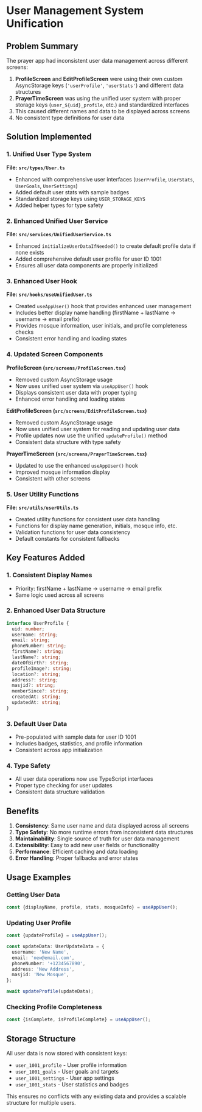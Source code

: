 # User Management System Unification

## Problem Summary

The prayer app had inconsistent user data management across different screens:

1. **ProfileScreen** and **EditProfileScreen** were using their own custom AsyncStorage keys (`'userProfile'`, `'userStats'`) and different data structures
2. **PrayerTimeScreen** was using the unified user system with proper storage keys (`user_${uid}_profile`, etc.) and standardized interfaces
3. This caused different names and data to be displayed across screens
4. No consistent type definitions for user data

## Solution Implemented

### 1. Unified User Type System

**File: `src/types/User.ts`**

- Enhanced with comprehensive user interfaces (`UserProfile`, `UserStats`, `UserGoals`, `UserSettings`)
- Added default user stats with sample badges
- Standardized storage keys using `USER_STORAGE_KEYS`
- Added helper types for type safety

### 2. Enhanced Unified User Service

**File: `src/services/UnifiedUserService.ts`**

- Enhanced `initializeUserDataIfNeeded()` to create default profile data if none exists
- Added comprehensive default user profile for user ID 1001
- Ensures all user data components are properly initialized

### 3. Enhanced User Hook

**File: `src/hooks/useUnifiedUser.ts`**

- Created `useAppUser()` hook that provides enhanced user management
- Includes better display name handling (firstName + lastName → username → email prefix)
- Provides mosque information, user initials, and profile completeness checks
- Consistent error handling and loading states

### 4. Updated Screen Components

**ProfileScreen (`src/screens/ProfileScreen.tsx`)**

- Removed custom AsyncStorage usage
- Now uses unified user system via `useAppUser()` hook
- Displays consistent user data with proper typing
- Enhanced error handling and loading states

**EditProfileScreen (`src/screens/EditProfileScreen.tsx`)**

- Removed custom AsyncStorage usage
- Now uses unified user system for reading and updating user data
- Profile updates now use the unified `updateProfile()` method
- Consistent data structure with type safety

**PrayerTimeScreen (`src/screens/PrayerTimeScreen.tsx`)**

- Updated to use the enhanced `useAppUser()` hook
- Improved mosque information display
- Consistent with other screens

### 5. User Utility Functions

**File: `src/utils/userUtils.ts`**

- Created utility functions for consistent user data handling
- Functions for display name generation, initials, mosque info, etc.
- Validation functions for user data consistency
- Default constants for consistent fallbacks

## Key Features Added

### 1. Consistent Display Names

- Priority: firstName + lastName → username → email prefix
- Same logic used across all screens

### 2. Enhanced User Data Structure

```typescript
interface UserProfile {
  uid: number;
  username: string;
  email: string;
  phoneNumber: string;
  firstName?: string;
  lastName?: string;
  dateOfBirth?: string;
  profileImage?: string;
  location?: string;
  address?: string;
  masjid?: string;
  memberSince?: string;
  createdAt: string;
  updatedAt: string;
}
```

### 3. Default User Data

- Pre-populated with sample data for user ID 1001
- Includes badges, statistics, and profile information
- Consistent across app initialization

### 4. Type Safety

- All user data operations now use TypeScript interfaces
- Proper type checking for user updates
- Consistent data structure validation

## Benefits

1. **Consistency**: Same user name and data displayed across all screens
2. **Type Safety**: No more runtime errors from inconsistent data structures
3. **Maintainability**: Single source of truth for user data management
4. **Extensibility**: Easy to add new user fields or functionality
5. **Performance**: Efficient caching and data loading
6. **Error Handling**: Proper fallbacks and error states

## Usage Examples

### Getting User Data

```typescript
const {displayName, profile, stats, mosqueInfo} = useAppUser();
```

### Updating User Profile

```typescript
const {updateProfile} = useAppUser();

const updateData: UserUpdateData = {
  username: 'New Name',
  email: 'new@email.com',
  phoneNumber: '+1234567890',
  address: 'New Address',
  masjid: 'New Mosque',
};

await updateProfile(updateData);
```

### Checking Profile Completeness

```typescript
const {isComplete, isProfileComplete} = useAppUser();
```

## Storage Structure

All user data is now stored with consistent keys:

- `user_1001_profile` - User profile information
- `user_1001_goals` - User goals and targets
- `user_1001_settings` - User app settings
- `user_1001_stats` - User statistics and badges

This ensures no conflicts with any existing data and provides a scalable structure for multiple users.
